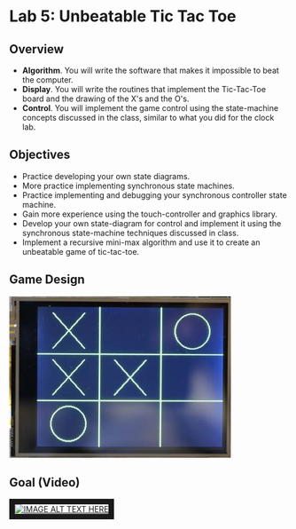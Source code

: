 # Lab 5: Unbeatable Tic Tac Toe

## Overview
* **Algorithm**. You will write the software that makes it impossible to beat the computer.
* **Display**. You will write the routines that implement the Tic-Tac-Toe board and the drawing of the X's and the O's.
* **Control**. You will implement the game control using the state-machine concepts discussed in the class, similar to what you did for the clock lab.

## Objectives

* Practice developing your own state diagrams.
* More practice implementing synchronous state machines.
* Practice implementing and debugging your synchronous controller state machine.
* Gain more experience using the touch-controller and graphics library.
* Develop your own state-diagram for control and implement it using the synchronous state-machine techniques discussed in class.
* Implement a recursive mini-max algorithm and use it to create an unbeatable game of tic-tac-toe.

## Game Design

![Game](tictactoe.jpg "Game")

## Goal (Video)
<a href="http://www.youtube.com/watch?feature=player_embedded&v=b_2iwT8TDYc
" target="_blank"><img src="http://img.youtube.com/vi/b_2iwT8TDYc/0.jpg" 
alt="IMAGE ALT TEXT HERE" width="480" height="360" border="10" /></a>
